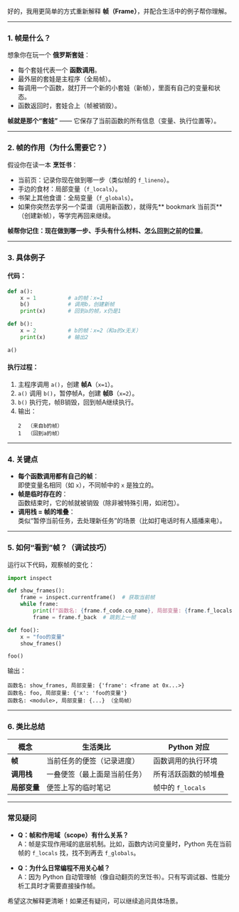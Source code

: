 好的，我用更简单的方式重新解释 **帧（Frame）**，并配合生活中的例子帮你理解。

---

### **1. 帧是什么？**
想象你在玩一个 **俄罗斯套娃**：
- 每个套娃代表一个 **函数调用**。
- 最外层的套娃是主程序（全局帧）。
- 每调用一个函数，就打开一个新的小套娃（新帧），里面有自己的变量和状态。
- 函数返回时，套娃合上（帧被销毁）。

**帧就是那个“套娃”** —— 它保存了当前函数的所有信息（变量、执行位置等）。

---

### **2. 帧的作用（为什么需要它？）**
假设你在读一本 **烹饪书**：
- 当前页：记录你现在做到哪一步（类似帧的 `f_lineno`）。
- 手边的食材：局部变量（`f_locals`）。
- 书架上其他食谱：全局变量（`f_globals`）。
- 如果你突然去学另一个菜谱（调用新函数），就得先** bookmark 当前页**（创建新帧），等学完再回来继续。

**帧帮你记住：现在做到哪一步、手头有什么材料、怎么回到之前的位置**。

---

### **3. 具体例子**
#### 代码：
```python
def a():
    x = 1          # a的帧：x=1
    b()            # 调用b，创建新帧
    print(x)       # 回到a的帧，x仍是1

def b():
    x = 2          # b的帧：x=2（和a的x无关）
    print(x)       # 输出2

a()
```
#### 执行过程：
1. 主程序调用 `a()`，创建 **帧A**（`x=1`）。
2. `a()` 调用 `b()`，暂停帧A，创建 **帧B**（`x=2`）。
3. `b()` 执行完，帧B销毁，回到帧A继续执行。
4. 输出：
   ```
   2  （来自b的帧）
   1  （回到a的帧）
   ```

---

### **4. 关键点**
- **每个函数调用都有自己的帧**：  
  即使变量名相同（如 `x`），不同帧中的 `x` 是独立的。
- **帧是临时存在的**：  
  函数结束时，它的帧就被销毁（除非被特殊引用，如闭包）。
- **调用栈 = 帧的堆叠**：  
  类似“暂停当前任务，去处理新任务”的场景（比如打电话时有人插播来电）。

---

### **5. 如何“看到”帧？（调试技巧）**
运行以下代码，观察帧的变化：
```python
import inspect

def show_frames():
    frame = inspect.currentframe()  # 获取当前帧
    while frame:
        print(f"函数名: {frame.f_code.co_name}, 局部变量: {frame.f_locals}")
        frame = frame.f_back  # 跳到上一帧

def foo():
    x = "foo的变量"
    show_frames()

foo()
```
输出：
```
函数名: show_frames, 局部变量: {'frame': <frame at 0x...>}
函数名: foo, 局部变量: {'x': 'foo的变量'}
函数名: <module>, 局部变量: {...} （全局帧）
```

---

### **6. 类比总结**
| 概念         | 生活类比                     | Python 对应          |
| ------------ | ---------------------------- | -------------------- |
| **帧**       | 当前任务的便签（记录进度）   | 函数调用的执行环境   |
| **调用栈**   | 一叠便签（最上面是当前任务） | 所有活跃函数的帧堆叠 |
| **局部变量** | 便签上写的临时笔记           | 帧中的 `f_locals`    |

---

### **常见疑问**
- **Q：帧和作用域（scope）有什么关系？**  
  A：帧是实现作用域的底层机制。比如，函数内访问变量时，Python 先在当前帧的 `f_locals` 找，找不到再去 `f_globals`。

- **Q：为什么日常编程不用关心帧？**  
  A：因为 Python 自动管理帧（像自动翻页的烹饪书）。只有写调试器、性能分析工具时才需要直接操作帧。

希望这次解释更清晰！如果还有疑问，可以继续追问具体场景。
